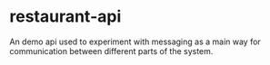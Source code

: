 # restaurant-api
An demo api used to experiment with messaging as a main way for communication between different parts of the system.
